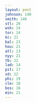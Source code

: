 ```yaml
---
layout: post
johnson: 140
smith: 146
stl: 20
wsh: 14
tor: 14
kc: 21
bal: 23
hou: 21
atl: 13
nyy: 21
tb: 22
lad: 14
pit: 17
sd: 12
phi: 19
cle: 18
bos: 16
min: 21
---
```

